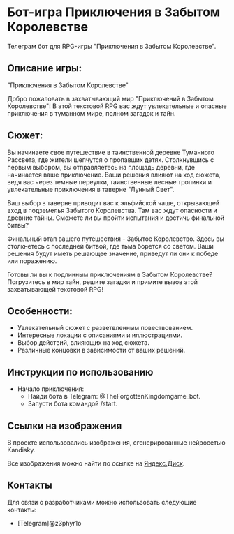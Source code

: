 # Бот-игра Приключения в Забытом Королевстве

Телеграм бот для RPG-игры "Приключения в Забытом Королевстве".


## Описание игры: 
"Приключения в Забытом Королевстве"

Добро пожаловать в захватывающий мир "Приключений в Забытом Королевстве"! В этой текстовой RPG вас ждут увлекательные и опасные приключения в туманном мире, полном загадок и тайн.

## Сюжет:
Вы начинаете свое путешествие в таинственной деревне Туманного Рассвета, где жители шепчутся о пропавших детях. Столкнувшись с первым выбором, вы отправляетесь на площадь деревни, где начинается ваше приключение. Ваши решения влияют на ход сюжета, ведя вас через темные переулки, таинственные лесные тропинки и увлекательные приключения в таверне "Лунный Свет".

Ваш выбор в таверне приводит вас к эльфийской чаше, открывающей вход в подземелья Забытого Королевства. Там вас ждут опасности и древние тайны. Сможете ли вы пройти испытания и достичь финальной битвы?

Финальный этап вашего путешествия - Забытое Королевство. Здесь вы столкнетесь с последней битвой, где тьма борется со светом. Ваши решения будут иметь решающее значение, приведут ли они к победе или поражению.

Готовы ли вы к подлинным приключениям в Забытом Королевстве? Погрузитесь в мир тайн, решите загадки и примите вызов этой захватывающей текстовой RPG!

## Особенности:
- Увлекательный сюжет с разветвленным повествованием.
- Интересные локации с описаниями и иллюстрациями.
- Выбор действий, влияющих на ход сюжета.
- Различные концовки в зависимости от ваших решений.


## Инструкции по использованию
- Начало приключения:
  - Найди бота в Telegram: @TheForgottenKingdomgame_bot.
  - Запусти бота командой /start.





## Ссылки на изображения
В проекте использовались изображения, сгенерированные нейросетью Kandisky.

Все изображения можно найти по ссылке на [Яндекс.Диск](https://disk.yandex.ru/a/eOc2Btg0BImFmw).

## Контакты
Для связи с разработчиками можно использовать следующие контакты:

- [Telegram]@z3phyr1o
